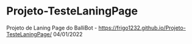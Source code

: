 # Projeto-TesteLaningPage
Projeto de Laning Page do BalliBot - https://frigo1232.github.io/Projeto-TesteLaningPage/
04/01/2022
